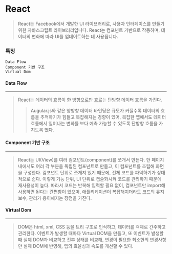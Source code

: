 # React
> React는 Facebook에서 개발한 UI 라이브러리로, 사용자 인터페이스를 만들기 위한 자바스크립트 라이브러리입니다. React는 컴포넌트 기반으로 작동하며, 데이터의 변화에 따라 UI를 업데이트하는 데 사용됩니다.

### 특징
```
Data Flow
Component 기반 구조
Virtual Dom
```

#### Data Flow
---
> React는 데이터의 흐름이 한 방향으로만 흐르는 단방향 데이터 흐름을 가진다.
>>Augular.js와 같은 양방향 데이터 바인딩은 규모가 커질수록 데이터의 흐름을 추적하기가 힘들고 복잡해지는 경향이 있어, 복잡한 앱에서도 데이터 흐름에서 일어나는 변화를 보다 예측 가능할 수 있도록 단방향 흐름을 가지도록 했다.


#### Component 기반 구조
---
> React는 UI(View)를 여러 컴포넌트(component)를 쪼개서 만든다.
한 페이지 내에서도 여러 각 부분을 독립된 컴포넌트로 만들고, 이 컴포넌트를 조립해 화면을 구성한다.
컴포넌트 단위로 쪼개져 있기 때문에, 전체 코드를 파악하기가 상대적으로 쉽다. 이렇게 기능 단위, UI 단위로 캡슐화시켜 코드를 관리하기 때문에 재사용성이 높다. 따라서 코드는 반복해 입력할 필요 없이, 컴포넌트만 import해 사용하면 된다는 간편함이 있으며, 애플리케이션이 복잡해지더라도 코드의 유지보수, 관리가 용이해지는 장점을 가진다.

#### Virtual Dom
---
> DOM은 html, xml, CSS 등을 트리 구조로 인식하고, 데이터를 객체로 간주하고 관리한다.
이벤트가 발생할 때마다 Virtual DOM을 만들고, 또 이벤트가 발생할 때 실제 DOM과 비교하고 전후 상태를 비교해, 변경이 필요한 최소한의 변경사항만 실제 DOM에 반영해, 앱의 효율성과 속도를 개선할 수 있다.